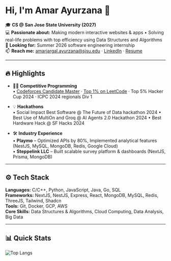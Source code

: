# Hi, I'm Amar Ayurzana 👋

🎓 **CS @ San Jose State University (2027)**  
💻 **Passionate about:** Making modern interactive websites & apps • Solving real-life problems with top efficiency using Data Structures and Algorithms  
🌟 **Looking for:** Summer 2026 software engineering internship  
📫 **Reach me:** amarjargal.ayurzana@sjsu.edu · [LinkedIn](https://www.linkedin.com/in/akiko643/) · [Resume](https://drive.google.com/file/d/1BhztFjfIAu5Mj1MyFhpiP7Fs48YMI_WM/view?usp=sharing)

---

## 🔥 Highlights
- 🧑‍💻 **Competitive Programming**  
  • [Codeforces Candidate Master](https://codeforces.com/profile/KIK0) · [Top 1% on LeetCode](https://leetcode.com/u/neko643/) · Top 5% Hacker Cup 2024 · ICPC 2024 regionals Div 1

- 💡 **Hackathons**  
  • Social Impact Best Software @ The Future of Data hackathon 2024
  • Best Use of MultiOn and Groq @ AI Agents 2.0 Hackathon 2024
  • Best Hardware Hack @ SF Hacks 2024

- 🛠 **Industry Experience**  
  • **Playmo** – Optimized APIs by 80%, Implemented analytical features  (NestJS, MySQL, MongoDB, Redis, Google Cloud)  
  • **Steppelink LLC** – Built scalable survey platform & dashboards (NextJS, Prisma, MongoDB)  
---

## ⚙️ Tech Stack
**Languages:** C/C++, Python, JavaScript, Java, Go, SQL  
**Frameworks:** NextJS, NestJS, Express, React, MongoDB, MySQL, Redis, ThreeJS, Tailwind, Shadcn  
**Tools:** Git, Docker, GCP, AWS  
**Core Skills:** Data Structures & Algorithms, Cloud Computing, Data Analysis, Big Data  

---

## 📊 Quick Stats
![Top Langs](https://github-readme-stats.vercel.app/api/top-langs/?username=Akiko0210&layout=compact&hide=html,css)
